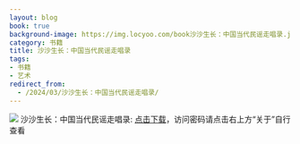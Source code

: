 ```yaml
---
layout: blog
book: true
background-image: https://img.locyoo.com/book沙沙生长：中国当代民谣走唱录.jpg
category: 书籍
title: 沙沙生长：中国当代民谣走唱录
tags:
- 书籍
- 艺术
redirect_from:
  - /2024/03/沙沙生长：中国当代民谣走唱录/
---
```

![](https://img.locyoo.com/book沙沙生长：中国当代民谣走唱录.jpg)
沙沙生长：中国当代民谣走唱录: <a name = "ref1" href="https://url18.ctfile.com/f/50983618-1375543225-b3494f?p=3619">点击下载</a>，访问密码请点击右上方“关于”自行查看